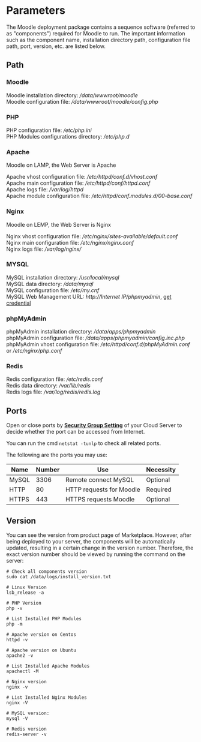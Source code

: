 # Parameters

The Moodle deployment package contains a sequence software (referred to as "components") required for Moodle to run. The important information such as the component name, installation directory path, configuration file path, port, version, etc. are listed below.

## Path

### Moodle

Moodle installation directory: */data/wwwroot/moodle*  
Moodle configuration file: */data/wwwroot/moodle/config.php*  

### PHP

PHP configuration file: */etc/php.ini*  
PHP Modules configurations directory: */etc/php.d*

### Apache

Moodle on LAMP, the Web Server is Apache  

Apache vhost configuration file: */etc/httpd/conf.d/vhost.conf*    
Apache main configuration file: */etc/httpd/conf/httpd.conf*   
Apache logs file: */var/log/httpd*  
Apache module configuration file: */etc/httpd/conf.modules.d/00-base.conf*    

### Nginx

Moodle on LEMP, the Web Server is Nginx    

Nginx vhost configuration file: */etc/nginx/sites-available/default.conf*  
Nginx main configuration file: */etc/nginx/nginx.conf*  
Nginx logs file: */var/log/nginx/*

### MYSQL

MySQL installation directory: */usr/local/mysql*  
MySQL data directory: */data/mysql*  
MySQL configuration file: */etc/my.cnf*    
MySQL Web Management URL: *http://Internet IP/phpmyadmin*, [get credential](/stack-accounts.md)

### phpMyAdmin

phpMyAdmin installation directory: */data/apps/phpmyadmin*  
phpMyAdmin configuration file: */data/apps/phpmyadmin/config.inc.php*   
phpMyAdmin vhost configuration file: */etc/httpd/conf.d/phpMyAdmin.conf* or */etc/nginx/php.conf*  

### Redis

Redis configuration file: */etc/redis.conf*  
Redis data directory: */var/lib/redis*  
Redis logs file: */var/log/redis/redis.log*

## Ports

Open or close ports by **[Security Group Setting](https://support.websoft9.com/docs/faq/tech-instance.html)** of your Cloud Server to decide whether the port can be accessed from Internet.  

You can run the cmd `netstat -tunlp` to check all related ports.  

The following are the ports you may use:

| Name | Number | Use |  Necessity |
| --- | --- | --- | --- |
| MySQL | 3306 | Remote connect MySQL | Optional |
| HTTP | 80 | HTTP requests for Moodle | Required |
| HTTPS | 443 | HTTPS requests Moodle | Optional |

## Version

You can see the version from product page of Marketplace. However, after being deployed to your server, the components will be automatically updated, resulting in a certain change in the version number. Therefore, the exact version number should be viewed by running the command on the server:

```shell
# Check all components version
sudo cat /data/logs/install_version.txt

# Linux Version
lsb_release -a

# PHP Version
php -v

# List Installed PHP Modules
php -m

# Apache version on Centos
httpd -v

# Apache version on Ubuntu
apache2 -v

# List Installed Apache Modules
apachectl -M

# Nginx version
nginx -v

# List Installed Nginx Modules
nginx -V

# MySQL version:
mysql -V

# Redis version
redis-server -v
```